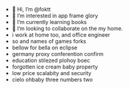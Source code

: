 - 👋 Hi, I’m @foktt
- 👀 I’m interested in app frame glory
- 🌱 I’m currently learning books
- 💞️ I’m looking to collaborate on the my home.
- i work at home too, and office engineer
- so and names of games forks
- bellow for bella on eclipse
- germany proxy conferention confirm
- education stilezed plohoy boec
- forgotten ice cream baby property
- low price scalabity and security
- cielo ohbaby three numbers two
